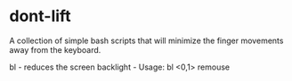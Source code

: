 # dont-lift
A collection of simple bash scripts that will minimize the finger movements away from the keyboard.

bl  - reduces the screen backlight  - Usage: bl <0,1>
remouse
